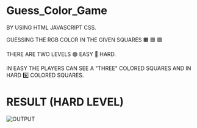 # Guess_Color_Game

BY USING  HTML JAVASCRIPT CSS.

GUESSING THE RGB COLOR IN THE GIVEN SQUARES :orange_square: :blue_square: :purple_square:

THERE ARE TWO LEVELS :green_circle: EASY :red_circle: HARD.

IN EASY THE PLAYERS CAN SEE A "THREE" COLORED SQUARES AND IN HARD :six: COLORED SQUARES.

# RESULT (HARD LEVEL)

![OUTPUT](https://github.com/Samarthasbhat/Guess_color__Game/blob/main/color.png)
